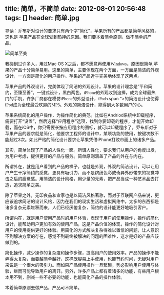title: 简单，不简单
date: 2012-08-01 20:56:48
tags: []
header: 简单.jpg
---
导读：乔布斯对设计的要求只有两个字“简化”，苹果所有的产品都是简单风格的，这也是
苹果产品在全球受到热捧的原因。我们要本着简单原则，做不简单的产品。

<img class="aligncenter" title="简单至美" src="http://andrewchenblog.com/wp-content/uploads/2011/07/minimal-desktop-wallpaper-simple-is-beautiful.png"/>


 我碰到过许多人，用过Mac OS X<span>之后，都不愿意再使用</span><span style="font-family: 'Times New Roman';">Windows</span><span>，原因很简单,苹果的产品十分简单易用。这里的简单，主要体现在两个方面，一方面是简洁的外观设计，一方面是简化的用户操作。苹果的产品近乎完美地体现了这两点。</span>

 苹果产品的外观设计，完美体现了简洁的外观设计。苹果的设计理念是“平和简约，至臻至善”，一键式设计，黑白两色，<span style="font-family: 'Times New Roman';">iPhone</span><span>的外观收到追捧，成为全球最热门的手机，许多厂商都在模仿</span><span style="font-family: 'Times New Roman';">iPhone</span><span>的外型设计，</span><span style="font-family: 'Times New Roman';">iPod</span>&lt;span "&gt;的简洁设计也使得<span style="font-family: 'Times New Roman';">iPod</span><span>成为全球最受欢迎的</span><span style="font-family: 'Times New Roman';">MP3</span><span>。外观的简洁设计，能得到大多数用户的心。</span>

 苹果系统简化的用户操作，为操作简化的典范。比如在Andriod系统中卸载程序，需要打开“设置”，然后选择“应用程序”选项，找到你要卸载的程序，才能开始卸载，而在iOS中，你只需要长按应用程序的图标，就可以卸载程序了。乔布斯对于苹果产品的要求就是简化，他要求工程师的设计中，某项功能的使用，按键次数不能超过3次。如此严格的简化设计要求让苹果凭借iPhone打败市面上的诸多产品。

 其实，简单体现了产品的人性化一面。所谓人性化，要求我们从用户的角度出发，为用户考虑，提供更好的产品与服务。简单原则涵盖了产品的外在与内在。

 所谓外在，就是用户看到的产品的样子，也就是外观，外观的简洁设计，可以让用户产生干净简约的感觉，更具有吸引力，而不是缤纷色彩或奇异外形带来的视觉冲击之后的疲惫感。用简洁的设计风格，用少量的元素，把产品当成一种艺术品去打造，追求简单之美。

 除了苹果之外，无印良品和宜家也是以简洁风格著称，而对于互联网产品来说，更应该追求简洁的设计风格，因为在我们的现实生活和虚拟网络中，太多的东西都是诸多复杂元素堆积而来，人们已经厌倦复杂，简约的设计能更好地吸引客户。

 所谓内在，就是用户使用产品时的用户体验，表现于用户的使用操作，操作的简化设计，能帮助用户更加有效的使用产品，这是产品价值的体现，操作的简化设计对用户的使用提供更好的体验。用简化的方式解决复杂得难以置信的问题，让人意识不到解决方案的存在，感觉不到最终被解决的问题的困难性，这才是好的产品应该做到的。

 简化操作，减少操作的复杂度和操作步骤，提高用户的使用效率。产品的操作不能弄得太复杂，而要越简单越好，这样既容易上手使用，也能节约时间，无疑对用户来说是一个很大的吸引力。而如果产品使用操作一旦繁琐，势必影响用户使用与体验，继而可能导致用户的离开。另外，许多产品上都有着诸多的功能，有些用户根本用不到，删减一些不必要的功能，也能简化产品的操作体验。

 本着简单原则去做产品，产品可不简单。